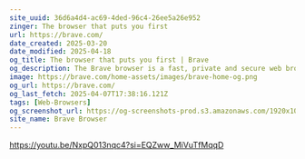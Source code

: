 ```yaml
---
site_uuid: 36d6a4d4-ac69-4ded-96c4-26ee5a26e952
zinger: The browser that puts you first
url: https://brave.com/
date_created: 2025-03-20
date_modified: 2025-04-18
og_title: The browser that puts you first | Brave
og_description: The Brave browser is a fast, private and secure web browser for PC, Mac and mobile. Download now to enjoy a faster ad-free browsing experience that saves data and battery life by blocking tracking software.
image: https://brave.com/home-assets/images/brave-home-og.png
og_url: https://brave.com/
og_last_fetch: 2025-04-07T17:38:16.121Z
tags: [Web-Browsers]
og_screenshot_url: https://og-screenshots-prod.s3.amazonaws.com/1920x1080/80/false/9f119e082bdda57b4d98204db217fe50f001a5ee7e588a0f8cdd776d698865f5.jpeg
site_name: Brave Browser
---
```





































https://youtu.be/NxpQ013nqc4?si=EQZww_MiVuTfMqqD